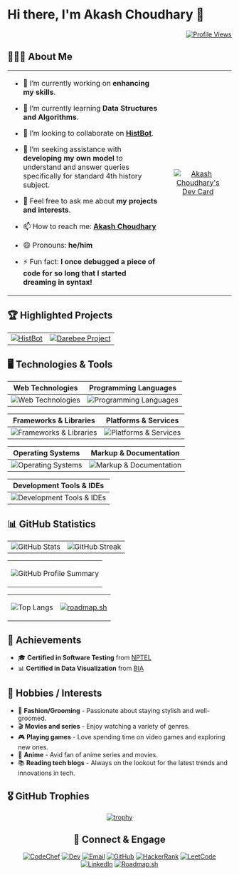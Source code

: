 # Hi there, I'm Akash Choudhary 👋

<div align="right">

[![Profile Views](https://visitcount.itsvg.in/api?id=iakashchoudhary&label=Profile%20Views&color=12&icon=0&pretty=true)](https://visitcount.itsvg.in/analytics/iakashchoudhary)

</div>

## 🧑🏼‍🎓 About Me

<table>
  <tr>
    <td style="width: 70%; vertical-align: top;">

- 🔭 I’m currently working on **enhancing my skills**.

- 🌱 I’m currently learning **Data Structures and Algorithms**.

- 👯 I’m looking to collaborate on **<a href="https://github.com/iakashchoudhary/HistBot-Your-History-Helper">HistBot</a>**.

- 🤔 I’m seeking assistance with **developing my own model** to understand and answer queries specifically for standard 4th history subject.

- 💬 Feel free to ask me about **my projects and interests**.

- 📫 How to reach me: **<a href="#-connect--engage">Akash Choudhary</a>**

- 😄 Pronouns: **he/him**

- ⚡ Fun fact: **I once debugged a piece of code for so long that I started dreaming in syntax!**

</td>
    <td style="width: 30%; text-align: center;">
      <a href="https://app.daily.dev/iakashchoudhary"><img src="https://api.daily.dev/devcards/v2/l6VKVK3iLueRUxtkjOYxT.png?type=default&r=0j4" style="max-width: 80%;" alt="Akash Choudhary's Dev Card"/></a>
    </td>
  </tr>
</table>

<!--
**iakashchoudhary/iakashchoudhary** is a ✨ _special_ ✨ repository because its `README.md` (this file) appears on your GitHub profile.

Here are some ideas to get you started:

- 🔭 I’m currently working on ...
- 🌱 I’m currently learning ...
- 👯 I’m looking to collaborate on ...
- 🤔 I’m looking for help with ...
- 💬 Ask me about ...
- 📫 How to reach me: ...
- 😄 Pronouns: ...
- ⚡ Fun fact: ...
-->

## 🏆 Highlighted Projects

<div align="center">

|                      |                      |
|:--------------------:|:--------------------:|
| [![HistBot](https://github-readme-stats.vercel.app/api/pin/?username=iakashchoudhary&repo=HistBot-Your-History-Helper)](https://github.com/iakashchoudhary/HistBot-Your-History-Helper) | [![Darebee Project](https://github-readme-stats.vercel.app/api/pin/?username=iakashchoudhary&repo=DareBee-SPA-AngularJS)](https://github.com/iakashchoudhary/DareBee-SPA-AngularJS) |

</div>

## 🖥️ Technologies & Tools

| **Web Technologies** | **Programming Languages** |
|:--------------------:|:-------------------------:|
| ![Web Technologies](https://skillicons.dev/icons?i=html,css&theme=light) | ![Programming Languages](https://skillicons.dev/icons?i=java,py,cs,cpp,c&theme=light) |

| **Frameworks & Libraries** | **Platforms & Services** |
|:--------------------------:|:------------------------:|
| ![Frameworks & Libraries](https://skillicons.dev/icons?i=dotnet,django,bootstrap,sklearn,tensorflow&theme=light) | ![Platforms & Services](https://skillicons.dev/icons?i=netlify,stackoverflow&theme=light) |

| **Operating Systems** | **Markup & Documentation** |
|:---------------------:|:--------------------------:|
| ![Operating Systems](https://skillicons.dev/icons?i=ubuntu,raspberrypi&theme=light) | ![Markup & Documentation](https://skillicons.dev/icons?i=md&theme=light) |

| **Development Tools & IDEs** |
|:----------------------------:|
| ![Development Tools & IDEs](https://skillicons.dev/icons?i=vscode,visualstudio,androidstudio,eclipse,figma,git,github,postman&theme=light) |

## 📊 GitHub Statistics

|                        |                       |
|:----------------------:|:---------------------:|
| ![GitHub Stats](https://github-readme-stats.vercel.app/api?username=iakashchoudhary&show_icons=true&theme=default) | ![GitHub Streak](https://github-readme-streak-stats.herokuapp.com/?user=iakashchoudhary&theme=default) |

<table align="center">
<tr>
  <td align="center">

![GitHub Profile Summary](http://github-profile-summary-cards.vercel.app/api/cards/profile-details?username=iakashchoudhary&theme=github)

  </td>
</tr>
</table>

<table align="center">
  <tr>
<td align="center">

![Top Langs](https://github-readme-stats.vercel.app/api/top-langs/?username=iakashchoudhary&layout=compact)

</td>
<td align="center">

[![roadmap.sh](https://roadmap.sh/card/wide/66af7a2f19ba71f57b624010?variant=light)](https://roadmap.sh)

</td>
  </tr>
</table>

## 🚀 Achievements

- 🎓 **Certified in Software Testing** from [NPTEL](https://archive.nptel.ac.in/content/noc/NOC24/SEM1/Ecertificates/106/noc24-cs47/Course/NPTEL24CS47S35020037030034542.pdf)
- 📊 **Certified in Data Visualization** from [BIA](https://bia.bostoninstituteofanalytics.org/certificate-masterclass/004)

## 🎨 Hobbies / Interests

- 👔 **Fashion/Grooming** - Passionate about staying stylish and well-groomed.
- 🎬 **Movies and series** - Enjoy watching a variety of genres.
- 🎮 **Playing games** - Love spending time on video games and exploring new ones.
- 🎥 **Anime** - Avid fan of anime series and movies.
- 📚 **Reading tech blogs** - Always on the lookout for the latest trends and innovations in tech.

## 🎖️ GitHub Trophies

<div align="center">

[![trophy](https://github-profile-trophy.vercel.app/?username=iakashchoudhary)](https://github.com/iakashchoudhary)

</div>

<div align="center">

## 🔗 Connect & Engage

[![CodeChef](https://img.shields.io/badge/CodeChef-%23CC9966?style=flat-square&logo=codechef&logoColor=white)](https://www.codechef.com/users/akashchoudhari)
[![Dev](https://img.shields.io/badge/Dev-%230A66C2?style=flat-square&logo=dev.to&logoColor=white)](https://app.daily.dev/iakashchoudhary)
[![Email](https://img.shields.io/badge/Email-%23D14836?style=flat-square&logo=gmail&logoColor=white)](mailto:akash01082001@gmail.com)
[![GitHub](https://img.shields.io/badge/GitHub-%23121011?style=flat-square&logo=github&logoColor=white)](https://github.com/iakashchoudhary)
[![HackerRank](https://img.shields.io/badge/HackerRank-%2311B44C?style=flat-square&logo=hackerrank&logoColor=white)](https://www.hackerrank.com/iakashchoudhary)
[![LeetCode](https://img.shields.io/badge/LeetCode-%23F7DF1E?style=flat-square&logo=leetcode&logoColor=black)](https://leetcode.com/iakashchoudhary)
[![LinkedIn](https://img.shields.io/badge/LinkedIn-%230077B5?style=flat-square&logo=linkedin&logoColor=white)](https://www.linkedin.com/in/iakashchoudhary)
[![Roadmap.sh](https://img.shields.io/badge/Roadmap.sh-%230077B5?style=flat-square&logo=roadmap.sh&logoColor=white&color=grey)](https://roadmap.sh/u/iamakash)

</div>
